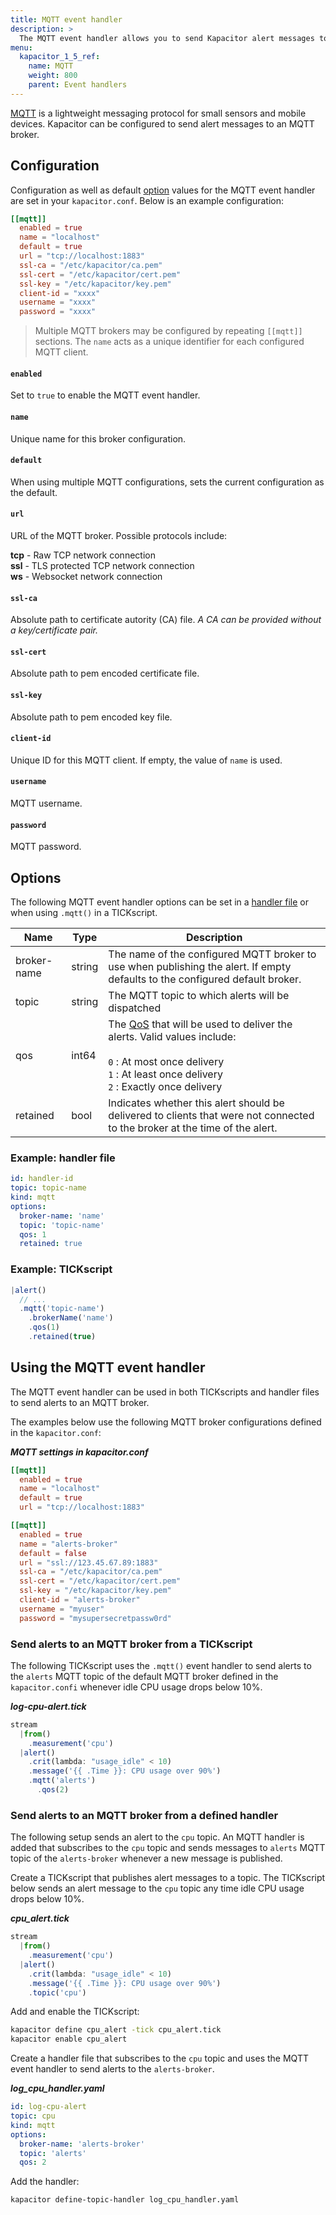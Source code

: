 ```yaml
---
title: MQTT event handler
description: >
  The MQTT event handler allows you to send Kapacitor alert messages to an MQTT handler. This page includes configuration options and usage examples.
menu:
  kapacitor_1_5_ref:
    name: MQTT
    weight: 800
    parent: Event handlers
---
```


[MQTT](http://mqtt.org/) is a lightweight messaging protocol for small sensors and mobile devices.
Kapacitor can be configured to send alert messages to an MQTT broker.

## Configuration
Configuration as well as default [option](#options) values for the MQTT
event handler are set in your `kapacitor.conf`.
Below is an example configuration:

```toml
[[mqtt]]
  enabled = true
  name = "localhost"
  default = true
  url = "tcp://localhost:1883"
  ssl-ca = "/etc/kapacitor/ca.pem"
  ssl-cert = "/etc/kapacitor/cert.pem"
  ssl-key = "/etc/kapacitor/key.pem"
  client-id = "xxxx"
  username = "xxxx"
  password = "xxxx"
```

> Multiple MQTT brokers may be configured by repeating `[[mqtt]]` sections.
> The `name` acts as a unique identifier for each configured MQTT client.

#### `enabled`
Set to `true` to enable the MQTT event handler.

#### `name`
Unique name for this broker configuration.

#### `default`
When using multiple MQTT configurations, sets the current configuration as
the default.

#### `url`
URL of the MQTT broker.
Possible protocols include:

**tcp** - Raw TCP network connection   
**ssl** - TLS protected TCP network connection  
**ws** - Websocket network connection  

#### `ssl-ca`
Absolute path to certificate autority (CA) file.
_A CA can be provided without a key/certificate pair._

#### `ssl-cert`
Absolute path to pem encoded certificate file.

#### `ssl-key`
Absolute path to pem encoded key file.

#### `client-id`
Unique ID for this MQTT client.
If empty, the value of `name` is used.

#### `username`
MQTT username.

#### `password`
MQTT password.


## Options
The following MQTT event handler options can be set in a
[handler file](/kapacitor/v1.5/event_handlers/#create-a-topic-handler-with-a-handler-file) or when using
`.mqtt()` in a TICKscript.

| Name        | Type   | Description                                                                                                                  |
| ----        | ----   | -----------                                                                                                                  |
| broker-name | string | The name of the configured MQTT broker to use when publishing the alert. If empty defaults to the configured default broker. |
|	topic       | string | The MQTT topic to which alerts will be dispatched                                                                            |
| qos         | int64  | The [QoS](http://docs.oasis-open.org/mqtt/mqtt/v3.1.1/os/mqtt-v3.1.1-os.html#_Toc398718099) that will be used to deliver the alerts. Valid values include: <br><br><code>0</code> : At most once delivery<br><code>1</code> : At least once delivery<br><code>2</code> : Exactly once delivery |
|	retained    | bool   | Indicates whether this alert should be delivered to clients that were not connected to the broker at the time of the alert.  |

### Example: handler file
```yaml
id: handler-id
topic: topic-name
kind: mqtt
options:
  broker-name: 'name'
  topic: 'topic-name'
  qos: 1
  retained: true
```

### Example: TICKscript
```js
|alert()
  // ...
  .mqtt('topic-name')
    .brokerName('name')
    .qos(1)
    .retained(true)
```

## Using the MQTT event handler
The MQTT event handler can be used in both TICKscripts and handler files to send
alerts to an MQTT broker.

The examples below use the following MQTT broker configurations defined in the
`kapacitor.conf`:

_**MQTT settings in kapacitor.conf**_
```toml
[[mqtt]]
  enabled = true
  name = "localhost"
  default = true
  url = "tcp://localhost:1883"

[[mqtt]]
  enabled = true
  name = "alerts-broker"
  default = false
  url = "ssl://123.45.67.89:1883"
  ssl-ca = "/etc/kapacitor/ca.pem"
  ssl-cert = "/etc/kapacitor/cert.pem"
  ssl-key = "/etc/kapacitor/key.pem"
  client-id = "alerts-broker"
  username = "myuser"
  password = "mysupersecretpassw0rd"
```

### Send alerts to an MQTT broker from a TICKscript

The following TICKscript uses the `.mqtt()` event handler to send alerts to the
`alerts` MQTT topic of the default MQTT broker defined in the `kapacitor.confi`
whenever idle CPU usage drops below 10%.

_**log-cpu-alert.tick**_  
```js
stream
  |from()
    .measurement('cpu')
  |alert()
    .crit(lambda: "usage_idle" < 10)
    .message('{{ .Time }}: CPU usage over 90%')
    .mqtt('alerts')
      .qos(2)
```

### Send alerts to an MQTT broker from a defined handler

The following setup sends an alert to the `cpu` topic.
An MQTT handler is added that subscribes to the `cpu` topic and sends messages
to `alerts` MQTT topic of the `alerts-broker` whenever a new message is published.

Create a TICKscript that publishes alert messages to a topic.
The TICKscript below sends an alert message to the `cpu` topic any time idle CPU
usage drops below 10%.

_**cpu\_alert.tick**_
```js
stream
  |from()
    .measurement('cpu')
  |alert()
    .crit(lambda: "usage_idle" < 10)
    .message('{{ .Time }}: CPU usage over 90%')
    .topic('cpu')
```

Add and enable the TICKscript:

```bash
kapacitor define cpu_alert -tick cpu_alert.tick
kapacitor enable cpu_alert
```

Create a handler file that subscribes to the `cpu` topic and uses the MQTT event
handler to send alerts to the `alerts-broker`.

_**log\_cpu\_handler.yaml**_
```yaml
id: log-cpu-alert
topic: cpu
kind: mqtt
options:
  broker-name: 'alerts-broker'
  topic: 'alerts'
  qos: 2
```

Add the handler:

```bash
kapacitor define-topic-handler log_cpu_handler.yaml
```
